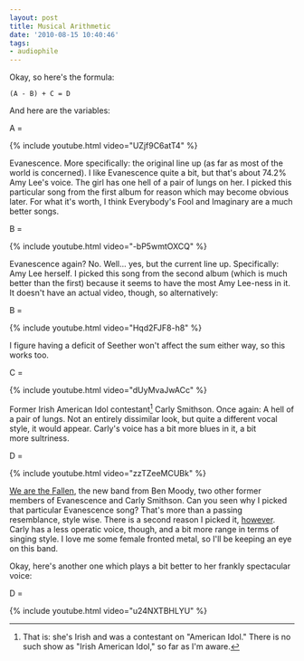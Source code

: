 ```yaml
---
layout: post
title: Musical Arithmetic
date: '2010-08-15 10:40:46'
tags:
- audiophile
---
```


Okay, so here's the formula: 

	(A - B) + C = D

And here are the variables:  

<!-- More -->

A =

{% include youtube.html video="UZjf9C6atT4" %}

Evanescence. More specifically: the original line up (as far as most of the world is concerned). I like Evanescence quite a bit, but that's about 74.2% Amy Lee's voice. The girl has one hell of a pair of lungs on her. I picked this particular song from the first album for reason which may become obvious later. For what it's worth, I think Everybody's Fool and Imaginary are a much better songs.  

B =

{% include youtube.html video="-bP5wmtOXCQ" %}

Evanescence again? No. Well... yes, but the current line up. Specifically: Amy Lee herself. I picked this song from the second album (which is much better than the first) because it seems to have the most Amy Lee-ness in it. It doesn't have an actual video, though, so alternatively:  

B =

{% include youtube.html video="Hqd2FJF8-h8" %}

I figure having a deficit of Seether won't affect the sum either way, so this works too.  

C =

{% include youtube.html video="dUyMvaJwACc" %} 

Former Irish American Idol contestant[^1] Carly Smithson. Once again: A hell of a pair of lungs. Not an entirely dissimilar look, but quite a different vocal style, it would appear. Carly's voice has a bit more blues in it, a bit more sultriness.  

D =

{% include youtube.html video="zzTZeeMCUBk" %}

[We are the Fallen](http://www.wearethefallen.com/), the new band from Ben Moody, two other former members of Evanescence and Carly Smithson. Can you seen why I picked that particular Evanescence song? That's more than a passing resemblance, style wise. There is a second reason I picked it, [however](http://www.youtube.com/watch?v=kdYa0oeMLfI&feature=related). Carly has a less operatic voice, though, and a bit more range in terms of singing style. I love me some female fronted metal, so I'll be keeping an eye on this band.  

Okay, here's another one which plays a bit better to her frankly spectacular voice:  

D =

{% include youtube.html video="u24NXTBHLYU" %}  

[^1]: That is: she's Irish and was a contestant on "American Idol." There is no such show as "Irish American Idol," so far as I'm aware.
